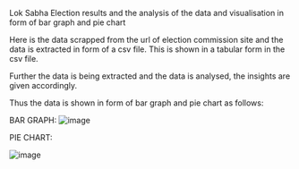 Lok Sabha Election results and the analysis of the data and visualisation in form of bar graph and pie chart

Here is the data scrapped from the url of election commission site and the data is extracted in form of a csv file. 
This is shown in a tabular form in the csv file.

Further the data is being extracted and the data is analysed, the insights are given accordingly. 

Thus the data is shown in form of bar graph and pie chart as follows:

BAR GRAPH:
![image](https://github.com/Hiya-Jayaswal/lok_sabha_elections/assets/121180156/e554e4e7-ef5c-40e6-85bd-12152aafceda)




PIE CHART:



![image](https://github.com/Hiya-Jayaswal/lok_sabha_elections/assets/121180156/2a817a62-3aba-4b6c-895d-76e3640ed8c0)
